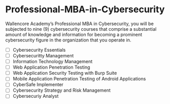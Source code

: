 # Professional-MBA-in-Cybersecurity
 Wallencore Academy’s Professional MBA in Cybersecurity, you will be subjected to nine (9) cybersecurity courses that comprise a substantial amount of knowledge and information for becoming a prominent cybersecurity figure in the organization that you operate in.


- [ ] Cybersecurity Essentials
- [ ] Cybersecuritty Management
- [ ] Information Technology Management
- [ ] Web Application Penetration Testing
- [ ] Web Application Security Testing with Burp Suite
- [ ] Mobile Application Penetration Testing of Android Applications
- [ ] CyberSafe Implementer
- [ ] Cybersecurity Strategy and Risk Management
- [ ] Cybersecuriy Analyst
